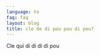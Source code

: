 ```yaml
---
language: to
faq: faq
layout: blog
title: cle de di pou pou di pou?
---
```

Cle qui di di di di pou
